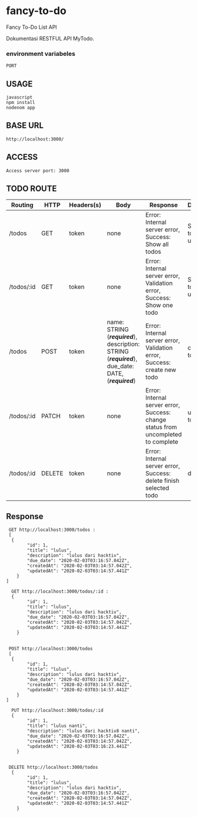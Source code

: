 # fancy-to-do
Fancy To-Do List API

Dokumentasi RESTFUL API MyTodo.

### environment variabeles

```PORT = 
PORT
```

## USAGE

```text
javascript
npm install
nodenom app
```

## BASE URL

```
http://localhost:3000/
```

##  ACCESS

```````text
Access server port: 3000
```````

## TODO ROUTE

| Routing    | HTTP   | Headers(s) | Body                                                         | Response                                                     | Description            |
| ---------- | ------ | ---------- | ------------------------------------------------------------ | ------------------------------------------------------------ | ---------------------- |
| /todos     | GET    | token      | none                                                         | Error: Internal server error, Success: Show all todos        | Show all todos to user |
| /todos/:id | GET    | token      | none                                                         | Error: Internal server error, Validation error, Success: Show one todo | Show one todo to user  |
| /todos     | POST   | token      | name: STRING (***required***), description: STRING (***required***), due_date: DATE,(***required***) | Error: Internal server error, Validation error, Success: create new todo | create new todo        |
| /todos/:id | PATCH  | token      | none                                                         | Error: Internal server error, Success: change status from uncompleted to complete | update todo            |
| /todos/:id | DELETE | token      | none                                                         | Error: Internal server error, Success: delete finish selected todo | delete todo            |



##  Response

```````http://localhost:3000/todos
 GET http://localhost:3000/todos :
 [
  {
        "id": 1,
        "title": "lulus",
        "description": "lulus dari hacktiv",
        "due_date": "2020-02-03T03:16:57.042Z",
        "createdAt": "2020-02-03T03:14:57.042Z",
        "updatedAt": "2020-02-03T03:14:57.441Z"
    }
]
```````





```http://localhost:3000/todos/:id
  GET http://localhost:3000/todos/:id :
  {
        "id": 1,
        "title": "lulus",
        "description": "lulus dari hacktiv",
        "due_date": "2020-02-03T03:16:57.042Z",
        "createdAt": "2020-02-03T03:14:57.042Z",
        "updatedAt": "2020-02-03T03:14:57.441Z"
    }
```



##  

```````http://localhost:3000/todos
 POST http://localhost:3000/todos
 [
  {
        "id": 1,
        "title": "lulus",
        "description": "lulus dari hacktiv",
        "due_date": "2020-02-03T03:16:57.042Z",
        "createdAt": "2020-02-03T03:14:57.042Z",
        "updatedAt": "2020-02-03T03:14:57.441Z"
    }
]
```````





```http://localhost:3000/todos/:id
  PUT http://localhost:3000/todos/:id
  {
        "id": 1,
        "title": "lulus nanti",
        "description": "lulus dari hacktiv8 nanti",
        "due_date": "2020-02-03T03:16:57.042Z",
        "createdAt": "2020-02-03T03:14:57.042Z",
        "updatedAt": "2020-02-03T03:16:23.441Z"
    }
```

##  

```````http://localhost:3000/todos/:id
 DELETE http://localhost:3000/todos
  {
        "id": 1,
        "title": "lulus",
        "description": "lulus dari hacktiv",
        "due_date": "2020-02-03T03:16:57.042Z",
        "createdAt": "2020-02-03T03:14:57.042Z",
        "updatedAt": "2020-02-03T03:14:57.441Z"
    }
```````



